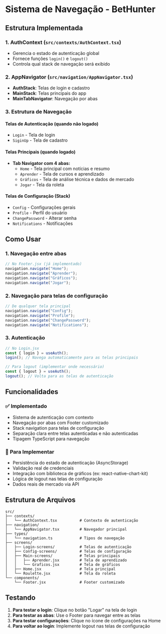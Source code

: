 # Sistema de Navegação - BetHunter

## Estrutura Implementada

### 1. **AuthContext** (`src/contexts/AuthContext.tsx`)

- Gerencia o estado de autenticação global
- Fornece funções `login()` e `logout()`
- Controla qual stack de navegação será exibido

### 2. **AppNavigator** (`src/navigation/AppNavigator.tsx`)

- **AuthStack**: Telas de login e cadastro
- **MainStack**: Telas principais do app
- **MainTabNavigator**: Navegação por abas

### 3. **Estrutura de Navegação**

#### Telas de Autenticação (quando não logado)

- `Login` - Tela de login
- `SiginUp` - Tela de cadastro

#### Telas Principais (quando logado)

- **Tab Navigator com 4 abas:**
  - `Home` - Tela principal com notícias e resumo
  - `Aprender` - Tela de cursos e aprendizado
  - `Gráficos` - Tela de análise técnica e dados de mercado
  - `Jogar` - Tela da roleta

#### Telas de Configuração (Stack)

- `Config` - Configurações gerais
- `Profile` - Perfil do usuário
- `ChangePassword` - Alterar senha
- `Notifications` - Notificações

## Como Usar

### 1. **Navegação entre abas**

```javascript
// No Footer.jsx (já implementado)
navigation.navigate("Home");
navigation.navigate("Aprender");
navigation.navigate("Gráficos");
navigation.navigate("Jogar");
```

### 2. **Navegação para telas de configuração**

```javascript
// De qualquer tela principal
navigation.navigate("Config");
navigation.navigate("Profile");
navigation.navigate("ChangePassword");
navigation.navigate("Notifications");
```

### 3. **Autenticação**

```javascript
// No Login.jsx
const { login } = useAuth();
login(); // Navega automaticamente para as telas principais

// Para logout (implementar onde necessário)
const { logout } = useAuth();
logout(); // Volta para as telas de autenticação
```

## Funcionalidades

### ✅ **Implementado**

- Sistema de autenticação com contexto
- Navegação por abas com Footer customizado
- Stack navigation para telas de configuração
- Separação clara entre telas autenticadas e não autenticadas
- Tipagem TypeScript para navegação

### 🔄 **Para Implementar**

- Persistência do estado de autenticação (AsyncStorage)
- Validação real de credenciais
- Integração com biblioteca de gráficos (ex: react-native-chart-kit)
- Lógica de logout nas telas de configuração
- Dados reais de mercado via API

## Estrutura de Arquivos

```
src/
├── contexts/
│   └── AuthContext.tsx          # Contexto de autenticação
├── navigation/
│   └── AppNavigator.tsx         # Navegador principal
├── types/
│   └── navigation.ts            # Tipos de navegação
├── screens/
│   ├── Login-screens/           # Telas de autenticação
│   ├── Config-screens/          # Telas de configuração
│   ├── Main-screens/            # Telas principais
│   │   ├── Aprender.jsx         # Tela de aprendizado
│   │   └── Graficos.jsx         # Tela de gráficos
│   ├── Home.jsx                 # Tela principal
│   └── Roulette.jsx             # Tela da roleta
└── components/
    └── Footer.jsx               # Footer customizado
```

## Testando

1. **Para testar o login**: Clique no botão "Logar" na tela de login
2. **Para testar as abas**: Use o Footer para navegar entre as telas
3. **Para testar configurações**: Clique no ícone de configurações na Home
4. **Para voltar ao login**: Implemente logout nas telas de configuração
